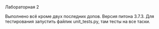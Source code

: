 Лабораторная 2

Выполнено всё кроме двух последних допов.
Версия питона 3.7.3.
Для тестирования запустить файлик unit_tests.py, там тесты на все таски.



